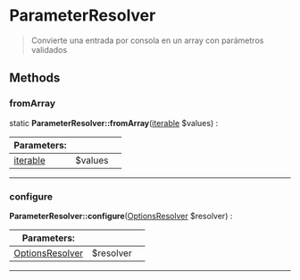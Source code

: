 
                                                                                                                                            
    
# ParameterResolver


> Convierte una entrada por consola en un array con parámetros validados
>
> 








## Methods

### fromArray



static **ParameterResolver::fromArray**([iterable](../../../../iterable.md) $values) : 


|Parameters: | | |
| --- | --- | --- |
|[iterable](../../../../iterable.md) |$values |  |

---


### configure



**ParameterResolver::configure**([OptionsResolver](../../../../OptionsResolver.md) $resolver) : 


|Parameters: | | |
| --- | --- | --- |
|[OptionsResolver](../../../../OptionsResolver.md) |$resolver |  |

---


                                                                                                                                                                                                                                                                                                                                                                                                            
    
                                                                                                                                                                                                                                                                             
                